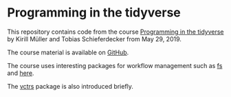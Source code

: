 # Programming in the tidyverse

This repository contains code from the course [Programming in the tidyverse](https://krlmlr.github.io/tidyprog/) by Kirill Müller and Tobias Schieferdecker from May 29, 2019.

The course material is available on [GitHub](https://github.com/krlmlr/tidyprog-proj/tree/2019-05-zhr/script).

The course uses interesting packages for workflow management such as [fs](https://fs.r-lib.org/) and [here](https://here.r-lib.org/).

The [vctrs](https://vctrs.r-lib.org/) package is also introduced briefly.
